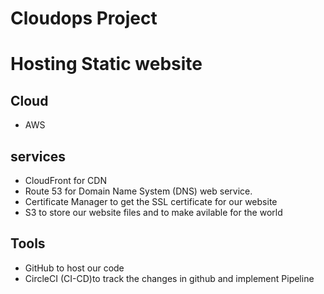 
# Cloudops Project

# Hosting Static website

## Cloud
- AWS 

## services
- CloudFront for CDN
- Route 53 for Domain Name System (DNS) web service.
- Certificate Manager to get the SSL certificate for our website
- S3 to store our website files and to make avilable for the world

## Tools
- GitHub to host our code 
- CircleCI (CI-CD)to track the changes in github and implement Pipeline 
